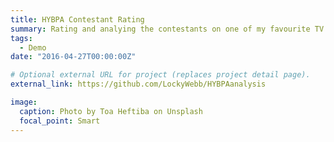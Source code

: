 ```yaml
---
title: HYBPA Contestant Rating
summary: Rating and analying the contestants on one of my favourite TV shows.
tags:
  - Demo
date: "2016-04-27T00:00:00Z"

# Optional external URL for project (replaces project detail page).
external_link: https://github.com/LockyWebb/HYBPAanalysis

image:
  caption: Photo by Toa Heftiba on Unsplash
  focal_point: Smart
---
```

